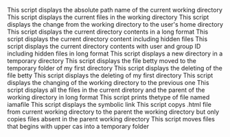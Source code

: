 This script displays the absolute path name of the current working directory
This script displays the current files in the working directory
This script displays the change from the working directory to the user's home directory
This script displays the current directory contents in a long format
This script displays the current directory content including hidden files
This script displays the current directory contents with user and group ID including hidden files in long format
This script displays a new directory in a temporary directory
This script displays the file betty moved to the temporary folder of my first directory
This script displays the deleting of the file betty
This script displays the deleting of my first directory
This script displays the changing of the working directory to the previous one
This script displays all the files in the current diretory and the parent of the working directory in long format
This script prints thetype of file named iamafile
This script displays the symbolic link
This script copys .html file from current working directory to the parent the working directory but only copies files absent in the parent working directory
This script moves files that begins with upper cas into a temporary folder